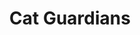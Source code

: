 ---
title: Cat Guardians
order: 2
links:
  - text: "Cat Guardians (Web)"
    url: "http://www.cats.org.uk/what-we-do/catguardians"
  - text: "How does the Cat Guardians service work? (Web)"
    url: "http://www.cats.org.uk/what-we-do/catguardians/how-does-the-cat-guardians-service-work"
  - text: "Cat Guardians FAQs (Web)"
    url: "http://www.cats.org.uk/what-we-do/catguardians/catguardians-qanda"
  - text: "Cat Guardians Registration (Web)"
    url: "https://www.cats.org.uk/what-we-do/catguardians/register-to-the-cat-guardians-service"
  - text: "Cat Guardians Service - Internal (PDF)"
    url: "https://catsprotection.sharepoint.com/workspaces/SupportingCatOwnership/Supporting%20Cat%20Ownership%20Documents/Supporting%20Cat%20Ownership%20Content/Owner%20Health%20or%20Death/Cat%20Guardians%20Service/Cat%20Guardians.pdf"
  - text: "Cat Guardians advert (Youtube)"
    url: "https://youtu.be/Ta8OcV8v8uo"
---